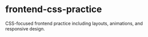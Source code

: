 # frontend-css-practice
CSS-focused frontend practice including layouts, animations, and responsive design.
